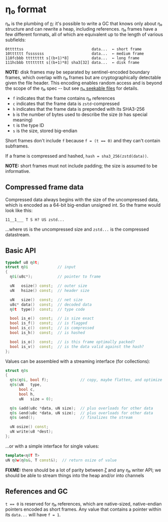# η₀ format
η₀ is the plumbing of [η](eta.md): it's possible to write a GC that knows only about η₀ structure and can rewrite a heap, including references. η₀ frames have a few different formats, all of which are equivalent up to the length of various subfields:

```
0tttttss                              data...  ← short frame
10tttttt fsssssss                     data...  ← medium frame
110fcbbb tttttttt s[(b+1)*8]          data...  ← long frame
111hcbbb tttttttt s[(b+1)*8] sha3[32] data...  ← disk frame
```

**NOTE:** disk frames may be separated by sentinel-encoded boundary frames, which overlap with η₀ frames but are cryptographically detectable given the file header. This encoding enables random access and is beyond the scope of the η₀ spec -- but see [η₀ seekable files](eta0-seekable.md) for details.

+ `f` indicates that the frame contains η₀ references
+ `c` indicates that the frame data is `zstd`-compressed
+ `h` indicates that the frame data is prepended with its SHA3-256
+ `b` is the number of bytes used to describe the size (`0` has special meaning)
+ `t` is the type ID
+ `s` is the size, stored big-endian

Short frames don't include `f` because `f = (t == 0)` and they can't contain subframes.

If a frame is compressed and hashed, `hash = sha3_256(zstd(data))`.

**NOTE:** short frames must not include padding; the size is assumed to be informative.


## Compressed frame data
Compressed data always begins with the size of the uncompressed data, which is encoded as a 64-bit big-endian unsigned int. So the frame would look like this:

```
11__1___ T S H? US zstd...
```

...where `US` is the uncompressed size and `zstd...` is the compressed datastream.


## Basic API
```cpp
typedef u8 η0t;
struct η0i             // input
{
  η0i(u8c*);           // pointer to frame

  uN   osize() const;  // outer size
  uN   hsize() const;  // header size

  uN   size()  const;  // net size
  u8c* data()  const;  // decoded data
  η0t  type()  const;  // type code

  bool is_e()  const;  // is size exact
  bool is_f()  const;  // is flagged
  bool is_c()  const;  // is compressed
  bool is_h()  const;  // is hashed

  bool is_o()  const;  // is this frame optimally packed?
  bool is_v()  const;  // is the data valid against the hash?
};
```

Values can be assembled with a streaming interface (for collections):

```cpp
struct η0s
{
  η0s(η0i, bool f);              // copy, maybe flatten, and optimize
  η0s(uN   type,
      bool c,
      bool h,
      uN   size = 0);

  η0s &add(u8c *data, uN size);  // plus overloads for other data
  η0s &end(u8c *data, uN size);  // plus overloads for other data
  η0s &end();                    // finalizes the stream

  uN osize() const;
  uN write(u8 *dest);
};
```

...or with a simple interface for single values:

```cpp
template<η0T T>
uN η0w(η0s&, T const&);  // return osize of value
```

**FIXME:** there should be a lot of parity between [ζ](zeta.md) and any η₀ writer API; we should be able to stream things into the heap and/or into channels


## References and GC
`t == 0` is reserved for η₀ references, which are native-sized, native-endian pointers encoded as short frames. Any value that contains a pointer within its `data...` will have `f = 1`.
